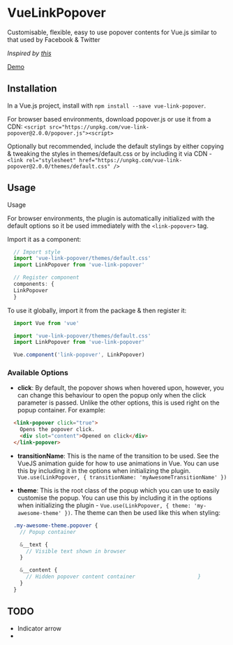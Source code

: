 # VueLinkPopover
Customisable, flexible, easy to use popover contents for Vue.js similar to that used by Facebook & Twitter

*Inspired by [this](https://medium.com/@jilsonthomas/reusable-user-link-popover-component-using-vue-js-d37e525a8d27#.mxkgxtwj3)*

[Demo](https://klummy.github.io/VueLinkPopover/example.html)

## Installation
In a Vue.js project, install with ```npm install --save vue-link-popover```.

For browser based environments, download popover.js or use it from a CDN:
```<script src="https://unpkg.com/vue-link-popover@2.0.0/popover.js"><script>```

Optionally but recommended, include the default stylings by either copying & tweaking the styles in themes/default.css or by including it via CDN - ```<link rel="stylesheet" href="https://unpkg.com/vue-link-popover@2.0.0/themes/default.css" />```

## Usage
Usage

For browser environments, the plugin is automatically initialized with the default options so it be used immediately with the ```<link-popover>``` tag.

Import it as a component:
```javascript
  // Import style
  import 'vue-link-popover/themes/default.css'
  import LinkPopover from 'vue-link-popover'

  // Register component
  components: {
  LinkPopover
  }
```

To use it globally, import it from the package & then register it:

```javascript
  import Vue from 'vue'

  import 'vue-link-popover/themes/default.css'
  import LinkPopover from 'vue-link-popover'

  Vue.component('link-popover', LinkPopover)
```

### Available Options
- **click**: By default, the popover shows when hovered upon, however, you can change this behaviour to open the popup only when the click parameter is passed. Unlike the other options, this is used right on the popup container. For example:
```html
  <link-popover click="true">
    Opens the popover click.
    <div slot="content">Opened on click</div>
  </link-popover>
```

- **transitionName**: This is the name of the transition to be used. See the VueJS animation guide for how to use animations in Vue. You can use this by including it in the options when initializing the plugin. ```Vue.use(LinkPopover, { transitionName: 'myAwesomeTransitionName' })```

- **theme**: This is the root class of the popup which you can use to easily customise the popup. You can use this by including it in the options when initializing the plugin - ```Vue.use(LinkPopover, { theme: 'my-awesome-theme' })```. The theme can then be used like this when styling:

```scss
  .my-awesome-theme.popover {
    // Popup container

    &__text {
      // Visible text shown in browser
    }

    &__content {
      // Hidden popover content container                    }
    }
  }

```



## TODO

- Indicator arrow
-
